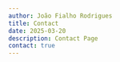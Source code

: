 ```yaml
---
author: João Fialho Rodrigues
title: Contact
date: 2025-03-20
description: Contact Page
contact: true
---
```

